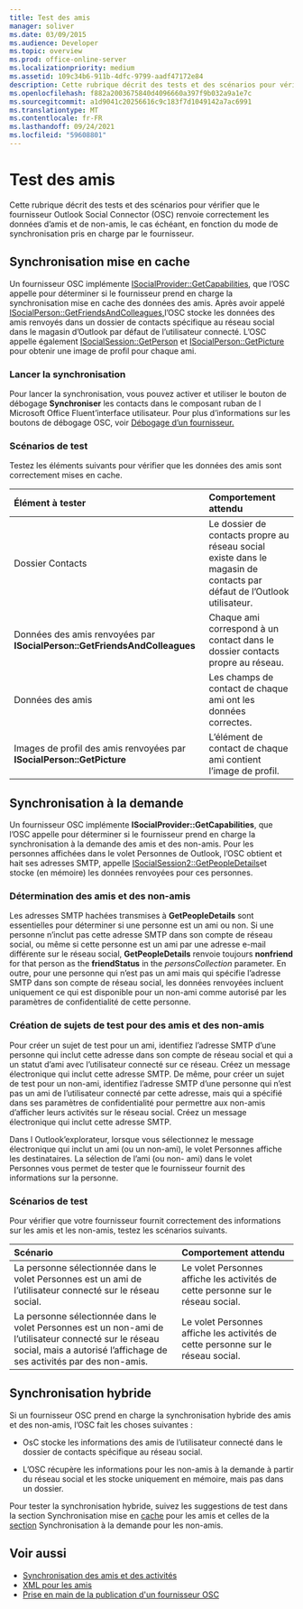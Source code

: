 ```yaml
---
title: Test des amis
manager: soliver
ms.date: 03/09/2015
ms.audience: Developer
ms.topic: overview
ms.prod: office-online-server
ms.localizationpriority: medium
ms.assetid: 109c34b6-911b-4dfc-9799-aadf47172e84
description: Cette rubrique décrit des tests et des scénarios pour vérifier que le fournisseur Outlook Social Connector (OSC) renvoie correctement les données d’amis et de non-amis, le cas échéant, en fonction du mode de synchronisation pris en charge par le fournisseur.
ms.openlocfilehash: f882a2003675840d4096660a397f9b032a9a1e7c
ms.sourcegitcommit: a1d9041c20256616c9c183f7d1049142a7ac6991
ms.translationtype: MT
ms.contentlocale: fr-FR
ms.lasthandoff: 09/24/2021
ms.locfileid: "59608801"
---
```

# <a name="testing-friends"></a>Test des amis

Cette rubrique décrit des tests et des scénarios pour vérifier que le fournisseur Outlook Social Connector (OSC) renvoie correctement les données d’amis et de non-amis, le cas échéant, en fonction du mode de synchronisation pris en charge par le fournisseur.

<a name="olosc_TestingFriends_CachedSync"> </a>

## <a name="cached-synchronization"></a>Synchronisation mise en cache

Un fournisseur OSC implémente [ISocialProvider::GetCapabilities](isocialprovider-getcapabilities.md), que l’OSC appelle pour déterminer si le fournisseur prend en charge la synchronisation mise en cache des données des amis. Après avoir appelé [ISocialPerson::GetFriendsAndColleagues,](isocialperson-getfriendsandcolleagues.md)l’OSC stocke les données des amis renvoyés dans un dossier de contacts spécifique au réseau social dans le magasin d’Outlook par défaut de l’utilisateur connecté. L’OSC appelle également [ISocialSession::GetPerson](isocialsession-getperson.md) et [ISocialPerson::GetPicture](isocialperson-getpicture.md) pour obtenir une image de profil pour chaque ami. 
  
### <a name="initiate-synchronization"></a>Lancer la synchronisation

Pour lancer la synchronisation, vous pouvez activer et utiliser le bouton de débogage **Synchroniser** les contacts dans le composant ruban de l Microsoft Office Fluent’interface utilisateur. Pour plus d’informations sur les boutons de débogage OSC, voir [Débogage d’un fournisseur.](debugging-a-provider.md) 
  
### <a name="test-scenarios"></a>Scénarios de test

Testez les éléments suivants pour vérifier que les données des amis sont correctement mises en cache.
  
|**Élément à tester**|**Comportement attendu**|
|:-----|:-----|
|Dossier Contacts  <br/> |Le dossier de contacts propre au réseau social existe dans le magasin de contacts par défaut de l’Outlook utilisateur.  <br/> |
|Données des amis renvoyées par **ISocialPerson::GetFriendsAndColleagues** <br/> |Chaque ami correspond à un contact dans le dossier contacts propre au réseau.  <br/> |
|Données des amis  <br/> |Les champs de contact de chaque ami ont les données correctes.  <br/> |
|Images de profil des amis renvoyées par **ISocialPerson::GetPicture** <br/> |L’élément de contact de chaque ami contient l’image de profil.  <br/> |

<a name="olosc_TestingFriends_OnDemandSync"> </a>

## <a name="on-demand-synchronization"></a>Synchronisation à la demande

Un fournisseur OSC implémente **ISocialProvider::GetCapabilities**, que l’OSC appelle pour déterminer si le fournisseur prend en charge la synchronisation à la demande des amis et des non-amis. Pour les personnes affichées dans le volet Personnes de Outlook, l’OSC obtient et hait ses adresses SMTP, appelle [ISocialSession2::GetPeopleDetails](isocialsession2-getpeopledetails.md)et stocke (en mémoire) les données renvoyées pour ces personnes. 
  
### <a name="determining-friends-and-non-friends"></a>Détermination des amis et des non-amis

Les adresses SMTP hachées transmises à **GetPeopleDetails** sont essentielles pour déterminer si une personne est un ami ou non. Si une personne n’inclut pas cette adresse SMTP dans son compte de réseau social, ou même si cette personne est un ami par une adresse e-mail différente sur le réseau social, **GetPeopleDetails** renvoie toujours **nonfriend** for that person as the **friendStatus** in the  _personsCollection_ parameter. En outre, pour une personne qui n’est pas un ami mais qui spécifie l’adresse SMTP dans son compte de réseau social, les données renvoyées incluent uniquement ce qui est disponible pour un non-ami comme autorisé par les paramètres de confidentialité de cette personne. 
  
### <a name="creating-test-subjects-for-friends-and-non-friends"></a>Création de sujets de test pour des amis et des non-amis

Pour créer un sujet de test pour un ami, identifiez l’adresse SMTP d’une personne qui inclut cette adresse dans son compte de réseau social et qui a un statut d’ami avec l’utilisateur connecté sur ce réseau. Créez un message électronique qui inclut cette adresse SMTP. De même, pour créer un sujet de test pour un non-ami, identifiez l’adresse SMTP d’une personne qui n’est pas un ami de l’utilisateur connecté par cette adresse, mais qui a spécifié dans ses paramètres de confidentialité pour permettre aux non-amis d’afficher leurs activités sur le réseau social. Créez un message électronique qui inclut cette adresse SMTP. 
  
Dans l Outlook’explorateur, lorsque vous sélectionnez le message électronique qui inclut un ami (ou un non-ami), le volet Personnes affiche les destinataires. La sélection de l’ami (ou non- ami) dans le volet Personnes vous permet de tester que le fournisseur fournit des informations sur la personne.
  
### <a name="test-scenarios"></a>Scénarios de test

Pour vérifier que votre fournisseur fournit correctement des informations sur les amis et les non-amis, testez les scénarios suivants.
  
|**Scénario**|**Comportement attendu**|
|:-----|:-----|
|La personne sélectionnée dans le volet Personnes est un ami de l’utilisateur connecté sur le réseau social.  <br/> |Le volet Personnes affiche les activités de cette personne sur le réseau social.  <br/> |
|La personne sélectionnée dans le volet Personnes est un non-ami de l’utilisateur connecté sur le réseau social, mais a autorisé l’affichage de ses activités par des non-amis.  <br/> |Le volet Personnes affiche les activités de cette personne sur le réseau social.  <br/> |

<a name="olosc_TestingFriends_OnDemandSync"> </a>

## <a name="hybrid-synchronization"></a>Synchronisation hybride

Si un fournisseur OSC prend en charge la synchronisation hybride des amis et des non-amis, l’OSC fait les choses suivantes : 
  
- OsC stocke les informations des amis de l’utilisateur connecté dans le dossier de contacts spécifique au réseau social.
    
- L’OSC récupère les informations pour les non-amis à la demande à partir du réseau social et les stocke uniquement en mémoire, mais pas dans un dossier.
    
Pour tester la synchronisation hybride, suivez les suggestions de test dans la section Synchronisation mise en [cache](#olosc_TestingFriends_CachedSync) pour les amis et celles de la [section](#olosc_TestingFriends_OnDemandSync) Synchronisation à la demande pour les non-amis. 
  
## <a name="see-also"></a>Voir aussi

- [Synchronisation des amis et des activités](synchronizing-friends-and-activities.md) 
- [XML pour les amis](xml-for-friends.md)
- [Prise en main de la publication d'un fournisseur OSC](getting-ready-to-release-an-osc-provider.md)


